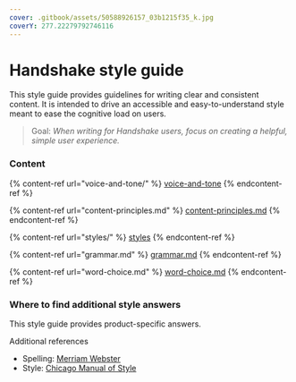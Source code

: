 ```yaml
---
cover: .gitbook/assets/50588926157_03b1215f35_k.jpg
coverY: 277.22279792746116
---
```


# Handshake style guide

This style guide provides guidelines for writing clear and consistent content. It is intended to drive an accessible and easy-to-understand style meant to ease the cognitive load on users.

> Goal: _When writing for Handshake users, focus on creating a helpful, simple user experience._

### Content

{% content-ref url="voice-and-tone/" %}
[voice-and-tone](voice-and-tone/)
{% endcontent-ref %}

{% content-ref url="content-principles.md" %}
[content-principles.md](content-principles.md)
{% endcontent-ref %}

{% content-ref url="styles/" %}
[styles](styles/)
{% endcontent-ref %}

{% content-ref url="grammar.md" %}
[grammar.md](grammar.md)
{% endcontent-ref %}

{% content-ref url="word-choice.md" %}
[word-choice.md](word-choice.md)
{% endcontent-ref %}

### Where to find additional style answers

This style guide provides product-specific answers.

Additional references

* Spelling: [Merriam Webster](https://www.merriam-webster.com)
* Style: [Chicago Manual of Style](https://www.chicagomanualofstyle.org)

